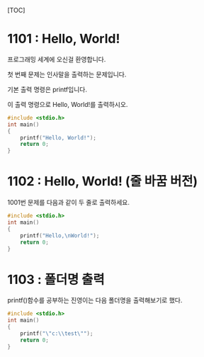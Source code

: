 [TOC]

# 1101 : Hello, World!

프로그래밍 세계에 오신걸 환영합니다.

첫 번째 문제는 인사말을 출력하는 문제입니다.

기본 출력 명령은 printf입니다.

이 출력 명령으로 Hello, World!를 출력하시오.

``` c++
#include <stdio.h>
int main() 
{
 	printf("Hello, World!");
	return 0;
}
```

# 1102 : Hello, World! (줄 바꿈 버전)

1001번 문제를 다음과 같이 두 줄로 출력하세요.

``` c++
#include <stdio.h>
int main() 
{
 	printf("Hello,\nWorld!");
 	return 0;
}
```

# 1103 : 폴더명 출력 

printf()함수를 공부하는 진영이는 다음 폴더명을 출력해보기로 했다.

``` c++
#include <stdio.h>
int main() 
{
 	printf("\"c:\\test\"");
 	return 0;
}
```
